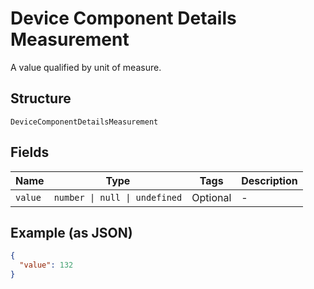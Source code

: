 <!-- Optimized: 2025-10-06 -->
<!-- RPM: 1.6.2.1.1.6.2.1_device-component-details-measurement_20251006 -->
<!-- Session: E2E RPM DNA Application -->
<!-- AOM: RND (Reggie & Dro) -->
<!-- COI: TECHNOLOGY -->
<!-- RPM: HIGH -->
<!-- ACTION: BUILD -->

# Device Component Details Measurement

A value qualified by unit of measure.

## Structure

`DeviceComponentDetailsMeasurement`

## Fields

| Name | Type | Tags | Description |
|  --- | --- | --- | --- |
| `value` | `number \| null \| undefined` | Optional | - |

## Example (as JSON)

```json
{
  "value": 132
}
```
